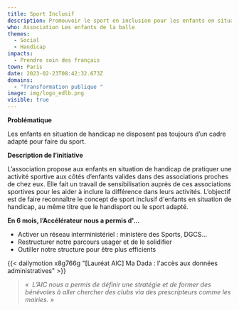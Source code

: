 ```yaml
---
title: Sport Inclusif
description: Promouvoir le sport en inclusion pour les enfants en situation de handicap
who: Association Les enfants de la balle
themes:
  - Social
  - Handicap
impacts:
  - Prendre soin des français
town: Paris
date: 2023-02-23T08:42:32.673Z
domains:
  - "Transformation publique "
image: img/logo_edlb.png
visible: true
---
```

**Problématique**

Les enfants en situation de handicap ne disposent pas toujours d’un cadre adapté pour faire du sport.

**Description de l’initiative**

L’association propose aux enfants en situation de handicap de pratiquer une activité sportive aux côtés d’enfants valides dans des associations proches de chez eux. Elle fait un travail de sensibilisation auprès de ces associations sportives pour les aider à inclure la différence dans leurs activités. L’objectif est de faire reconnaître le concept de sport inclusif d'enfants en situation de handicap, au même titre que le handisport ou le sport adapté.

**En 6 mois, l’Accélérateur nous a permis d'…**

* Activer un réseau interministériel : ministère des Sports, DGCS…
* Restructurer notre parcours usager et de le solidifier
* Outiller notre structure pour être plus efficients

{{< dailymotion x8g766g "\[Lauréat AIC] Ma Dada : l'accès aux données administratives" >}}

> *«  L’AIC nous a permis de définir une stratégie et de former des bénévoles à aller chercher des clubs via des prescripteurs comme les mairies. »*